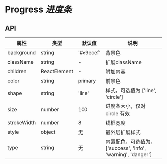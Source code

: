 # Progress *进度条*

<example />

## API 

| 属性 | 类型 | 默认值 | 说明 |
| --- | --- | --- | --- |
| background | string | '#e9ecef' | 背景色 |
| className | string | - | 扩展className |
| children | ReactElement | - | 附加内容 |
| color | string | primary | 前景色 |
| shape | string | 'line' | 样式，可选值为 \['line', 'circle'] |
| size | number | 100 | 进度条大小，仅对 circle 有效 |
| strokeWidth | number | 8 | 线框宽度 |
| style | object | 无 | 最外层扩展样式 |
| type | string | 无 | 内置配色，可选值为，\['success', 'info', 'warning', 'danger'] |
